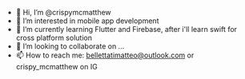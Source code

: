 - 👋 Hi, I’m @crispymcmatthew
- 👀 I’m interested in mobile app development
- 🌱 I’m currently learning Flutter and Firebase, after i'll learn swift for cross platform solution
- 💞️ I’m looking to collaborate on ...
- 📫 How to reach me: bellettatimatteo@outlook.com or crispy_mcmatthew on IG

<!---
crispymcmatthew/crispymcmatthew is a ✨ special ✨ repository because its `README.md` (this file) appears on your GitHub profile.
You can click the Preview link to take a look at your changes.
--->

